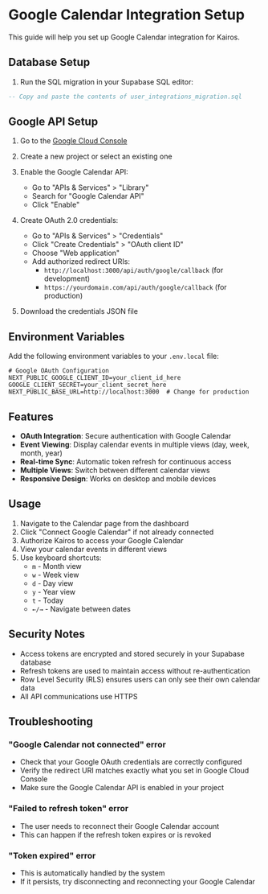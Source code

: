 # Google Calendar Integration Setup

This guide will help you set up Google Calendar integration for Kairos.

## Database Setup

1. Run the SQL migration in your Supabase SQL editor:

```sql
-- Copy and paste the contents of user_integrations_migration.sql
```

## Google API Setup

1. Go to the [Google Cloud Console](https://console.cloud.google.com/)
2. Create a new project or select an existing one
3. Enable the Google Calendar API:
   - Go to "APIs & Services" > "Library"
   - Search for "Google Calendar API"
   - Click "Enable"

4. Create OAuth 2.0 credentials:
   - Go to "APIs & Services" > "Credentials"
   - Click "Create Credentials" > "OAuth client ID"
   - Choose "Web application"
   - Add authorized redirect URIs:
     - `http://localhost:3000/api/auth/google/callback` (for development)
     - `https://yourdomain.com/api/auth/google/callback` (for production)

5. Download the credentials JSON file

## Environment Variables

Add the following environment variables to your `.env.local` file:

```env
# Google OAuth Configuration
NEXT_PUBLIC_GOOGLE_CLIENT_ID=your_client_id_here
GOOGLE_CLIENT_SECRET=your_client_secret_here
NEXT_PUBLIC_BASE_URL=http://localhost:3000  # Change for production
```

## Features

- **OAuth Integration**: Secure authentication with Google Calendar
- **Event Viewing**: Display calendar events in multiple views (day, week, month, year)
- **Real-time Sync**: Automatic token refresh for continuous access
- **Multiple Views**: Switch between different calendar views
- **Responsive Design**: Works on desktop and mobile devices

## Usage

1. Navigate to the Calendar page from the dashboard
2. Click "Connect Google Calendar" if not already connected
3. Authorize Kairos to access your Google Calendar
4. View your calendar events in different views
5. Use keyboard shortcuts:
   - `m` - Month view
   - `w` - Week view  
   - `d` - Day view
   - `y` - Year view
   - `t` - Today
   - `←/→` - Navigate between dates

## Security Notes

- Access tokens are encrypted and stored securely in your Supabase database
- Refresh tokens are used to maintain access without re-authentication
- Row Level Security (RLS) ensures users can only see their own calendar data
- All API communications use HTTPS

## Troubleshooting

### "Google Calendar not connected" error
- Check that your Google OAuth credentials are correctly configured
- Verify the redirect URI matches exactly what you set in Google Cloud Console
- Make sure the Google Calendar API is enabled in your project

### "Failed to refresh token" error  
- The user needs to reconnect their Google Calendar account
- This can happen if the refresh token expires or is revoked

### "Token expired" error
- This is automatically handled by the system
- If it persists, try disconnecting and reconnecting your Google Calendar